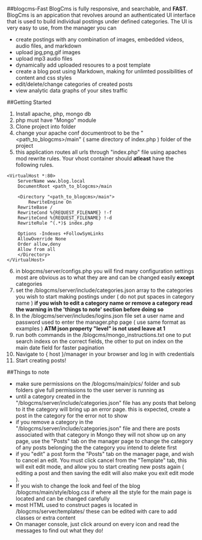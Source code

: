##blogcms-Fast
BlogCms is fully responsive, and searchable, and **FAST**.
BlogCms is an appication that revolves around an authenticated UI interface that is used to build individual postings under defined categories.  The UI is very easy to use, from the manager you can 
- create postings with any combination of images, embedded videos, audio files, and markdown
- upload jpg,png,gif images
- upload mp3 audio files
- dynamically add uploaded resoures to a post template
- create a blog post using Markdown, making for unlimted possibilities of content and css styles
- edit/delete/change categories of created posts
- view analytic data graphs of your sites traffic

##Getting Started
1. Install apache, php, mongo db
2. php must have "Mongo" module
3. Clone project into folder
4. change your apache conf documentroot to be the "<path_to_blogcms>/main" ( same directory of index.php ) folder of the project 
5. this application routes all urls through "index.php" file using apaches mod rewrite rules. Your vhost container should **atleast** have the following rules.

```
<VirtualHost *:80>
    ServerName www.blog.local
    DocumentRoot <path_to_blogcms>/main
		
    <Directory "<path_to_blogcms>/main">
        RewriteEngine On
	RewriteBase /
	RewriteCond %{REQUEST_FILENAME} !-f
	RewriteCond %{REQUEST_FILENAME} !-d
	RewriteRule ^(.*)$ index.php
			   
	Options -Indexes +FollowSymLinks
	AllowOverride None
	Order allow,deny
	Allow from all
    </Directory>
</VirtualHost>
```

6. in blogcms/server/configs.php you will find many configuration settings most are obvious as to what they are and can be changed easily 
**except** categories
7. set the /blogcms/server/include/categories.json array to the categories you wish to start making postings under ( do not put spaces in category name ) **if you wish to edit a category name or remove a category read the warning in the 'things to note' section before doing so**
8. In the /blogcms/server/includes/logins.json file set a user name and password used to enter the manager.php page ( use same format as examples ) **ATM json property "level" is not used leave at 1**
9. run both commands in the /blogcms/mongo_instructions.txt one to put search indexs on the correct fields, the other to put on index on the main date field for faster pagination
10. Navigate to { host }/manager in your browser and log in with credentials
11.  Start creating posts!  

##Things to note
- make sure permissions on the /blogcms/main/pics/ folder and sub folders give full permissions to the user server is running as
- until a category created in the "/blogcms/server/include/categories.json" file has any posts that belong to it the category will bring up an error page.  this is expected, create a post in the category for the error not to show
- if you remove a category in the "/blogcms/server/include/categories.json" file and there are posts associated with that category in Mongo they will not show up on any page,  use the "Posts" tab on the manager page to change the category of any posts belonging the the category you intend to delete first
- if you "edit" a post form the "Posts" tab on the manager page, and wish to cancel an edit.  You must click cancel from the "Template" tab, this will exit edit mode, and allow you to start creating new posts again ( editing a post and then saving the edit will also make you exit edit mode ).  
- If you wish to change the look and feel of the blog /blogcms/main/style/blog.css if where all the style for the main page is located and can be changed carefully
- most HTML used to construct pages is located in /blogcms/server/templates/ these can be edited with care to add classes or extra content
- On manager console, just click around on every icon and read the messages to find out what they do!

